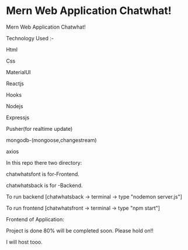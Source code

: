 # Mern Web Application  Chatwhat!
Mern Web Application  Chatwhat!

Technology Used :-

Html

Css

MaterialUI

Reactjs

Hooks

Nodejs

Expressjs

Pusher(for realtime update)

mongodb-(mongoose,changestream)

axios



In this repo there two directory:

chatwhatsfont is for-Frontend.

chatwhatsback is for -Backend.


To run backend [chatwhatsback -> terminal -> type "nodemon server.js"]


To run frontend [chatwhatsfront -> terminal -> type "npm start"]


Frontend of Application:







Project is done 80% will be completed soon.
Please hold on!!

I will host tooo.
